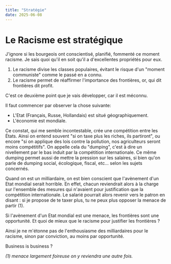 ```yaml
---
title: "Stratégie"
date: 2025-06-08
---
```


# Le Racisme est stratégique

J'ignore si les bourgeois ont conscientisé, planifié, fommenté ce moment racisme. Je sais quoi qu'il en soit qu'il a d'excellentes propriétés pour eux.

1. Le racisme divise les classes populaires, évitant le risque d'un "moment communiste" comme le passé en a connu.
2. Le racisme permet de réaffirmer l'importance des frontières, or, qui dit frontières dit profit.

C'est ce deuxième point que je vais développer, car il est méconnu.

Il faut commencer par observer la chose suivante:
- L'Etat (Français, Russe, Hollandais) est situé géographiquement.
- L'économie est mondiale.

Ce constat, qui me semble incontestable, crée une compétition entre les États. Ainsi on entend souvent "si on taxe plus les riches, ils partiront", ou encore "si on applique des lois contre la pollution, nos agriculteurs seront moins compétitifs". On appelle cela du "dumping", c'est à dire un nivellement par le bas induit par la compétition internationale. Ce même dumping permet aussi de mettre la pression sur les salaires, si bien qu'on parle de dumping social, écologique, fiscal, etc... selon les sujets concernés.

Quand on est un milliardaire, on est bien conscient que l'avènement d'un Etat mondial serait horrible. En effet, chacun reviendrait alors à la charge sur l'ensemble des mesures qui n'avaient pour justification que la compétition internationale. Le salarié pourrait alors revenir vers le patron en disant : si je propose de te taxer plus, tu ne peux plus opposer la menace de partir (1).

Si l'avènement d'un Etat mondial est une menace, les frontières sont une opportunité. Et quoi de mieux que le racisme pour justifier les frontières ? 

Ainsi je ne m'étonne pas de l'enthousiasme des milliardaires pour le racisme, sinon par conviction, au moins par opportunité.

Business is business ?

*(1) menace largement foireuse on y reviendra une autre fois.*
